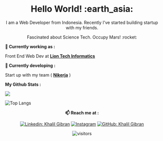 <h1 align= "center"><b>Hello World! :earth_asia:</b></h1>


<p align="center">
I am a Web Developer from Indonesia. Recently I've started building startup with my friends.
</p>
<p align="center">
Fascinated about Science Tech. Occupy Mars! :rocket:
</p>

**💼 Currently working as :**

Front End Web Dev at <a href="https://github.com/Lion-Of-Informatics" target="_blank"><b>Lion Tech Informatics</b></a>

**🔭 Currently developing :**

Start up with my team ( <a href="http://nikerja.com" target="_blank"><b>Nikerja</b></a> )
<!--
**🌱 Currently Learning :**
-->
  
**My Github Stats :**<br>

<img src="https://github-readme-stats.vercel.app/api?username=m2k6artworks&show_icons=true&theme=radical&title_color=8E2DE2&text_color=fff&icon_color=8E2DE2">

![Top Langs](https://github-readme-stats.vercel.app/api/top-langs/?username=m2k6artworks&theme=radical&title_color=8E2DE2&text_color=fff)

<!--
![Repo 1](https://github-readme-stats.vercel.app/api/pin/?username=m2k6artworks&repo=sprintnote&show_icons=true&theme=radical&title_color=8E2DE2&text_color=fff&icon_color=8E2DE2)
![Repo 2](https://github-readme-stats.vercel.app/api/pin/?username=m2k6artworks&repo=covid-chatbot&show_icons=true&theme=radical&title_color=8E2DE2&text_color=fff&icon_color=8E2DE2)
-->
<div align="center">
  
**📫 Reach me at :**<br>

[![Linkedin: Khalil Gibran](https://img.shields.io/badge/-zidangibran14-blue?style=flat-square&logo=Linkedin&logoColor=white&link=https://www.linkedin.com/in/zidangibran14/)](https://www.linkedin.com/in/zidangibran14/)
<a href="https://instagram.com/m2k6.artworks" target="_blank"><img src="https://img.shields.io/badge/@m2k6.artworks-%23E4405F.svg?&style=flat-square&logo=instagram&logoColor=white" alt="Instagram"></a>
[![GitHub: Khalil Gibran](https://img.shields.io/github/followers/m2k6artworks?label=m2k6artworks&style=social)](https://github.com/m2k6artworks)

![visitors](https://visitor-badge.glitch.me/badge?page_id=m2k6artworks.visitor-badge)

</div>  
